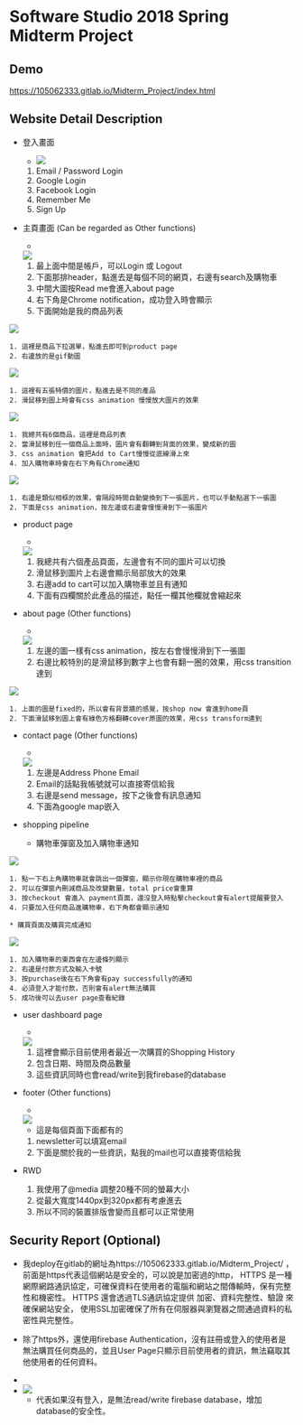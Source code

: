 # Software Studio 2018 Spring Midterm Project

## Demo
   https://105062333.gitlab.io/Midterm_Project/index.html

## Website Detail Description

* 登入畫面

    * <img src="public/images/report_signin.png">
    
    1. Email / Password Login
    2. Google Login
    3. Facebook Login
    4. Remember Me
    5. Sign Up

* 主頁畫面 (Can be regarded as Other functions)

    * 
     <img src="public/images/report_index.png" >
    
    1. 最上面中間是帳戶，可以Login 或 Logout
    2. 下面那排header，點進去是每個不同的網頁，右邊有search及購物車
    3. 中間大圖按Read me會進入about page
    4. 右下角是Chrome notification，成功登入時會顯示
    5. 下面開始是我的商品列表
    
    
<img src="public/images/report_index5.png" >

    1. 這裡是商品下拉選單，點進去即可到product page
    2. 右邊放的是gif動圖

    
<img src="public/images/report_index4.png">

    1. 這裡有五張特價的圖片，點進去是不同的產品
    2. 滑鼠移到圖上時會有css animation 慢慢放大圖片的效果

     
<img src="public/images/report_index2.png">
    
    1. 我總共有6個商品，這裡是商品列表
    2. 當滑鼠移到任一個商品上面時，圖片會有翻轉到背面的效果，變成新的圖
    3. css animation 會把Add to Cart慢慢從底線滑上來
    4. 加入購物車時會在右下角有Chrome通知

     
<img src="public/images/report_index3.png">
    
    1. 右邊是類似相框的效果，會隔段時間自動變換到下一張圖片，也可以手動點選下一張圖
    2. 下面是css animation，按左邊或右邊會慢慢滑到下一張圖片

* product page

    * 
    <img src="public/images/report_product.png">
    
    1. 我總共有六個產品頁面，左邊會有不同的圖片可以切換
    2. 滑鼠移到圖片上右邊會顯示局部放大的效果
    3. 右邊add to cart可以加入購物車並且有通知
    4. 下面有四欄關於此產品的描述，點任一欄其他欄就會縮起來

* about page (Other functions)

    * 
    <img src="public/images/report_about.png">
    
    1. 左邊的圖一樣有css animation，按左右會慢慢滑到下一張圖
    2. 右邊比較特別的是滑鼠移到數字上也會有翻一圈的效果，用css transition達到
    
     
 <img src="public/images/report_about2.png">
    
    1. 上面的圖是fixed的，所以會有背景牆的感覺，按shop now 會進到home頁
    2. 下面滑鼠移到圖上會有綠色方格翻轉cover原圖的效果，用css transform達到

* contact page (Other functions)

    * 
    <img src="public/images/report_contact.png">
    
    1. 左邊是Address Phone Email
    2. Email的話點我帳號就可以直接寄信給我
    3. 右邊是send message，按下之後會有訊息通知
    4. 下面為google map嵌入

* shopping pipeline

    * 購物車彈窗及加入購物車通知

     
<img src="public/images/report_cart.png">
   
    1. 點一下右上角購物車就會跳出一個彈窗，顯示你現在購物車裡的商品
    2. 可以在彈窗內刪減商品及改變數量，total price會重算
    3. 按checkout 會進入 payment頁面，還沒登入時點擊checkout會有alert提醒要登入
    4. 只要加入任何商品進購物車，右下角都會顯示通知

    * 購買頁面及購買完成通知

    
<img src="public/images/report_pay.png">

    1. 加入購物車的東西會在左邊條列顯示
    2. 右邊是付款方式及輸入卡號
    3. 按purchase後在右下角會有pay successfully的通知
    4. 必須登入才能付款，否則會有alert無法購買
    5. 成功後可以去user page查看紀錄

* user dashboard page

    * 
    <img src="public/images/report_user.png">

    1. 這裡會顯示目前使用者最近一次購買的Shopping History
    2. 包含日期、時間及商品數量
    3. 這些資訊同時也會read/write到我firebase的database

* footer (Other functions)

    * 
    <img src="public/images/report_footer.png">

    * 這是每個頁面下面都有的
    1. newsletter可以填寫email
    2. 下面是關於我的一些資訊，點我的mail也可以直接寄信給我

* RWD

    1. 我使用了@media 調整20種不同的螢幕大小
    2. 從最大寬度1440px到320px都有考慮進去
    3. 所以不同的裝置排版會變而且都可以正常使用

## Security Report (Optional)

*   我deploy在gitlab的網址為https://105062333.gitlab.io/Midterm_Project/
    ，前面是https代表這個網站是安全的，可以說是加密過的http，
   HTTPS 是一種網際網路通訊協定，可確保資料在使用者的電腦和網站之間傳輸時，保有完整性和機密性。
   HTTPS 還會透過TLS通訊協定提供 加密、資料完整性、驗證 來確保網站安全，
   使用SSL加密確保了所有在伺服器與瀏覽器之間通過資料的私密性與完整性。

*   除了https外，還使用firebase Authentication，沒有註冊或登入的使用者是無法購買任何商品的，並且User Page只顯示目前使用者的資訊，無法竊取其他使用者的任何資料。

*   
* <img src="public/images/report_data.png">
    
    *  代表如果沒有登入，是無法read/write firebase database，增加database的安全性。
